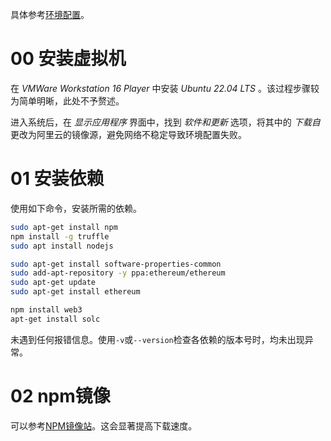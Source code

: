 具体参考[环境配置](https://little-grouse-686.notion.site/df78ed3318664014941861e30679b4eb)。

# 00 安装虚拟机

在 *VMWare Workstation 16 Player* 中安装 *Ubuntu 22.04 LTS* 。该过程步骤较为简单明晰，此处不予赘述。

进入系统后，在 *显示应用程序* 界面中，找到 *软件和更新* 选项，将其中的 *下载自* 更改为阿里云的镜像源，避免网络不稳定导致环境配置失败。

# 01 安装依赖

使用如下命令，安装所需的依赖。

```bash
sudo apt-get install npm
npm install -g truffle
sudo apt install nodejs

sudo apt-get install software-properties-common
sudo add-apt-repository -y ppa:ethereum/ethereum
sudo apt-get update
sudo apt-get install ethereum

npm install web3
apt-get install solc
```

未遇到任何报错信息。使用`-v`或`--version`检查各依赖的版本号时，均未出现异常。

# 02 npm镜像

可以参考[NPM镜像站](https://npmmirror.com/)。这会显著提高下载速度。